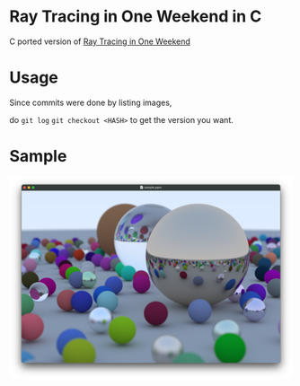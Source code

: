 # Ray Tracing in One Weekend in C
C ported version of [Ray Tracing in One Weekend](https://raytracing.github.io/)

# Usage
Since commits were done by listing images,

do
`git log`
`git checkout <HASH>`
to get the version you want.

# Sample
<img src="https://github.com/eastriverlee/raytracing/blob/master/Screen%20Shot%202021-03-16%20at%2011.58.40%20PM.png?raw=true">
